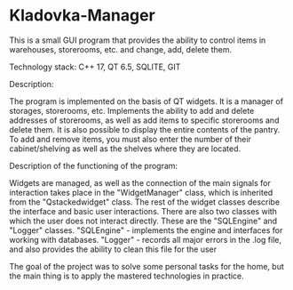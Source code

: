 # Kladovka-Manager
This is a small GUI program that provides the ability to control items in warehouses, storerooms, etc. and change, add, delete them.

Technology stack: C++ 17, QT 6.5, SQLITE, GIT

Description:

The program is implemented on the basis of QT widgets.
It is a manager of storages, storerooms, etc. 
Implements the ability to add and delete addresses of storerooms, as well as add items to specific storerooms and delete them. 
It is also possible to display the entire contents of the pantry.
To add and remove items, you must also enter the number of their cabinet/shelving as well as the shelves where they are located.

Description of the functioning of the program:

Widgets are managed, as well as the connection of the main signals for interaction takes place in the "WidgetManager" class,
which is inherited from the "Qstackedwidget" class.
The rest of the widget classes describe the interface and basic user interactions.
There are also two classes with which the user does not interact directly.
These are the "SQLEngine" and "Logger" classes. 
"SQLEngine" - implements the engine and interfaces for working with databases. 
"Logger" - records all major errors in the .log file, and also provides the ability to clean this file for the user

The goal of the project was to solve some personal tasks for the home, but the main thing is to apply the mastered technologies in practice.
